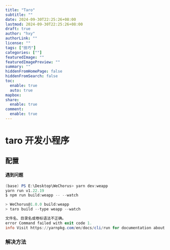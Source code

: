 ```yaml
---
title: "Taro"
subtitle: ""
date: 2024-09-30T22:25:26+08:00
lastmod: 2024-09-30T22:25:26+08:00
draft: true
author: "hxy"
authorLink: ""
license: ""
tags: ["技巧"]
categories: [""]
featuredImage: ""
featuredImagePreview: ""
summary: ""
hiddenFromHomePage: false
hiddenFromSearch: false
toc:
  enable: true
  auto: true
mapbox:
share:
  enable: true
comment:
  enable: true
---
```


# taro 开发小程序

## 配置


#### 遇到问题
```powershell
(base) PS E:\Desktop\WeChorus> yarn dev:weapp
yarn run v1.22.19
$ npm run build:weapp -- --watch

> WeChorus@1.0.0 build:weapp
> taro build --type weapp --watch

文件名、目录名或卷标语法不正确。
error Command failed with exit code 1.
info Visit https://yarnpkg.com/en/docs/cli/run for documentation about this command.
```

### 解决方法







